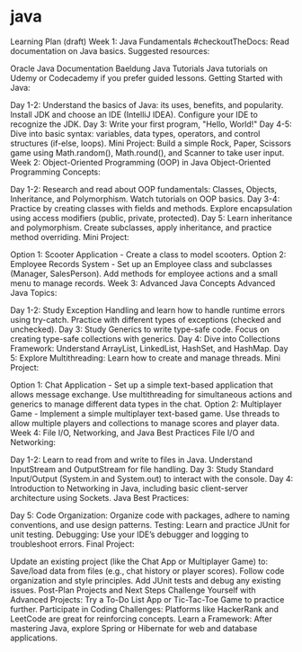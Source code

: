 # java
Learning Plan (draft)
Week 1: Java Fundamentals
#checkoutTheDocs: Read documentation on Java basics. Suggested resources:

Oracle Java Documentation
Baeldung Java Tutorials
Java tutorials on Udemy or Codecademy if you prefer guided lessons.
Getting Started with Java:

Day 1-2:
Understand the basics of Java: its uses, benefits, and popularity.
Install JDK and choose an IDE (IntelliJ IDEA). Configure your IDE to recognize the JDK.
Day 3: Write your first program, "Hello, World!"
Day 4-5:
Dive into basic syntax: variables, data types, operators, and control structures (if-else, loops).
Mini Project: Build a simple Rock, Paper, Scissors game using Math.random(), Math.round(), and Scanner to take user input.
Week 2: Object-Oriented Programming (OOP) in Java
Object-Oriented Programming Concepts:

Day 1-2:
Research and read about OOP fundamentals: Classes, Objects, Inheritance, and Polymorphism.
Watch tutorials on OOP basics.
Day 3-4:
Practice by creating classes with fields and methods.
Explore encapsulation using access modifiers (public, private, protected).
Day 5: Learn inheritance and polymorphism. Create subclasses, apply inheritance, and practice method overriding.
Mini Project:

Option 1: Scooter Application - Create a class to model scooters.
Option 2: Employee Records System - Set up an Employee class and subclasses (Manager, SalesPerson). Add methods for employee actions and a small menu to manage records.
Week 3: Advanced Java Concepts
Advanced Java Topics:

Day 1-2:
Study Exception Handling and learn how to handle runtime errors using try-catch.
Practice with different types of exceptions (checked and unchecked).
Day 3:
Study Generics to write type-safe code. Focus on creating type-safe collections with generics.
Day 4:
Dive into Collections Framework: Understand ArrayList, LinkedList, HashSet, and HashMap.
Day 5:
Explore Multithreading: Learn how to create and manage threads.
Mini Project:

Option 1: Chat Application - Set up a simple text-based application that allows message exchange. Use multithreading for simultaneous actions and generics to manage different data types in the chat.
Option 2: Multiplayer Game - Implement a simple multiplayer text-based game. Use threads to allow multiple players and collections to manage scores and player data.
Week 4: File I/O, Networking, and Java Best Practices
File I/O and Networking:

Day 1-2:
Learn to read from and write to files in Java. Understand InputStream and OutputStream for file handling.
Day 3:
Study Standard Input/Output (System.in and System.out) to interact with the console.
Day 4:
Introduction to Networking in Java, including basic client-server architecture using Sockets.
Java Best Practices:

Day 5:
Code Organization: Organize code with packages, adhere to naming conventions, and use design patterns.
Testing: Learn and practice JUnit for unit testing.
Debugging: Use your IDE’s debugger and logging to troubleshoot errors.
Final Project:

Update an existing project (like the Chat App or Multiplayer Game) to:
Save/load data from files (e.g., chat history or player scores).
Follow code organization and style principles.
Add JUnit tests and debug any existing issues.
Post-Plan Projects and Next Steps
Challenge Yourself with Advanced Projects: Try a To-Do List App or Tic-Tac-Toe Game to practice further.
Participate in Coding Challenges: Platforms like HackerRank and LeetCode are great for reinforcing concepts.
Learn a Framework: After mastering Java, explore Spring or Hibernate for web and database applications.
